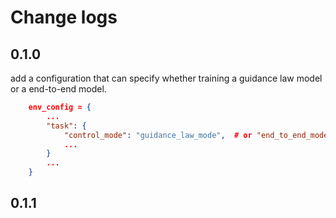 # Change logs

## 0.1.0

add a configuration that can specify whether training a guidance law model or a end-to-end model.

```json
    env_config = {
        ...
        "task": {
            "control_mode": "guidance_law_mode",  # or "end_to_end_mode"
            ...
        }
        ...
    }
```

## 0.1.1

